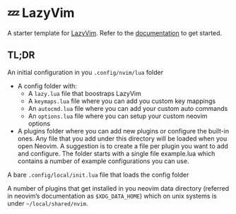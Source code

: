 # 💤 LazyVim

A starter template for [LazyVim](https://github.com/LazyVim/LazyVim).
Refer to the [documentation](https://lazyvim.github.io/installation) to get started.

## TL;DR

An initial configuration in you `.config/nvim/lua` folder
  - A config folder with:
    - A `lazy.lua` file that boostraps LazyVim
    - A `keymaps.lua` file where you can add you custom key mappings
    - An `autocmd.lua` file where you can add your custom auto commands
    - An `options.lua` file where you can setup your custom neovim options
  - A plugins folder where you can add new plugins or configure the built-in ones. Any file that you add under this directory will be loaded when you open Neovim. A suggestion is to create a file per plugin you want to add and configure. The folder starts with a single file example.lua which contains a number of example configurations you can use.

A bare `.config/local/init.lua` file that loads the config folder

A number of plugins that get installed in you neovim data directory (referred in neovim’s documentation as `$XDG_DATA_HOME`) which on unix systems is under `~/local/shared/nvim`.
